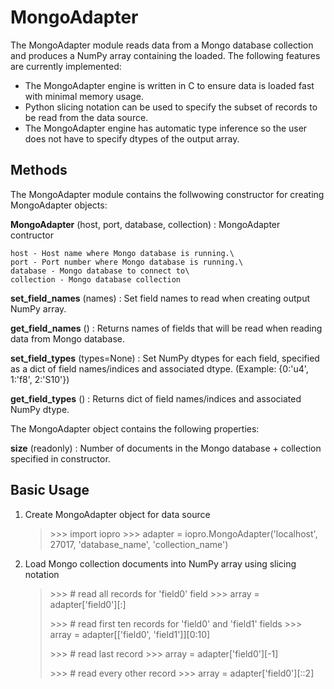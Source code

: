 MongoAdapter
============

The MongoAdapter module reads data from a Mongo database collection and
produces a NumPy array containing the loaded. The following features are
currently implemented:

-   The MongoAdapter engine is written in C to ensure data is loaded
    fast with minimal memory usage.
-   Python slicing notation can be used to specify the subset of records
    to be read from the data source.
-   The MongoAdapter engine has automatic type inference so the user
    does not have to specify dtypes of the output array.

Methods
-------

The MongoAdapter module contains the follwowing constructor for creating
MongoAdapter objects:

**MongoAdapter** (host, port, database, collection)
:   MongoAdapter contructor

    host - Host name where Mongo database is running.\
    port - Port number where Mongo database is running.\
    database - Mongo database to connect to\
    collection - Mongo database collection

**set\_field\_names** (names)
:   Set field names to read when creating output NumPy array.

**get\_field\_names** ()
:   Returns names of fields that will be read when reading data from
    Mongo database.

**set\_field\_types** (types=None)
:   Set NumPy dtypes for each field, specified as a dict of field
    names/indices and associated dtype. (Example: {0:'u4', 1:'f8',
    2:'S10'})

**get\_field\_types** ()
:   Returns dict of field names/indices and associated NumPy dtype.

The MongoAdapter object contains the following properties:

**size** (readonly)
:   Number of documents in the Mongo database + collection specified in
    constructor.

Basic Usage
-----------

1.  Create MongoAdapter object for data source

    > \>\>\> import iopro \>\>\> adapter =
    > iopro.MongoAdapter('localhost', 27017, 'database\_name',
    > 'collection\_name')

2.  Load Mongo collection documents into NumPy array using slicing
    notation

    > \>\>\> \# read all records for 'field0' field \>\>\> array =
    > adapter['field0'][:]
    >
    > \>\>\> \# read first ten records for 'field0' and 'field1' fields
    > \>\>\> array = adapter[['field0', 'field1']][0:10]
    >
    > \>\>\> \# read last record \>\>\> array = adapter['field0'][-1]
    >
    > \>\>\> \# read every other record \>\>\> array =
    > adapter['field0'][::2]


